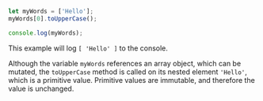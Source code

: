 ```js
let myWords = ['Hello'];
myWords[0].toUpperCase();

console.log(myWords);
```

This example will log `[ 'Hello' ]` to the console.

Although the variable `myWords` references an array object, which can be mutated, the `toUpperCase` method is called on its nested element `'Hello'`, which is a primitive value. Primitive values are immutable, and therefore the value is unchanged.